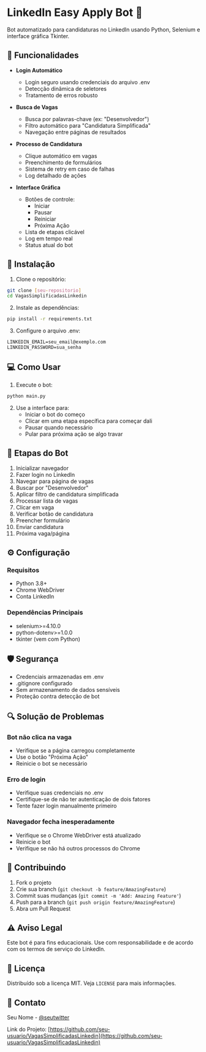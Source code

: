 # LinkedIn Easy Apply Bot 🤖

Bot automatizado para candidaturas no LinkedIn usando Python, Selenium e interface gráfica Tkinter.

## 🌟 Funcionalidades

- **Login Automático**
  - Login seguro usando credenciais do arquivo .env
  - Detecção dinâmica de seletores
  - Tratamento de erros robusto

- **Busca de Vagas**
  - Busca por palavras-chave (ex: "Desenvolvedor")
  - Filtro automático para "Candidatura Simplificada"
  - Navegação entre páginas de resultados

- **Processo de Candidatura**
  - Clique automático em vagas
  - Preenchimento de formulários
  - Sistema de retry em caso de falhas
  - Log detalhado de ações

- **Interface Gráfica**
  - Botões de controle:
    * Iniciar
    * Pausar
    * Reiniciar
    * Próxima Ação
  - Lista de etapas clicável
  - Log em tempo real
  - Status atual do bot

## 🚀 Instalação

1. Clone o repositório:
```bash
git clone [seu-repositorio]
cd VagasSimplificadasLinkedin
```

2. Instale as dependências:
```bash
pip install -r requirements.txt
```

3. Configure o arquivo .env:
```env
LINKEDIN_EMAIL=seu_email@exemplo.com
LINKEDIN_PASSWORD=sua_senha
```

## 💻 Como Usar

1. Execute o bot:
```bash
python main.py
```

2. Use a interface para:
   - Iniciar o bot do começo
   - Clicar em uma etapa específica para começar dali
   - Pausar quando necessário
   - Pular para próxima ação se algo travar

## 🔄 Etapas do Bot

1. Inicializar navegador
2. Fazer login no LinkedIn
3. Navegar para página de vagas
4. Buscar por "Desenvolvedor"
5. Aplicar filtro de candidatura simplificada
6. Processar lista de vagas
7. Clicar em vaga
8. Verificar botão de candidatura
9. Preencher formulário
10. Enviar candidatura
11. Próxima vaga/página

## ⚙️ Configuração

### Requisitos
- Python 3.8+
- Chrome WebDriver
- Conta LinkedIn

### Dependências Principais
- selenium>=4.10.0
- python-dotenv>=1.0.0
- tkinter (vem com Python)

## 🛡️ Segurança

- Credenciais armazenadas em .env
- .gitignore configurado
- Sem armazenamento de dados sensíveis
- Proteção contra detecção de bot

## 🔍 Solução de Problemas

### Bot não clica na vaga
- Verifique se a página carregou completamente
- Use o botão "Próxima Ação"
- Reinicie o bot se necessário

### Erro de login
- Verifique suas credenciais no .env
- Certifique-se de não ter autenticação de dois fatores
- Tente fazer login manualmente primeiro

### Navegador fecha inesperadamente
- Verifique se o Chrome WebDriver está atualizado
- Reinicie o bot
- Verifique se não há outros processos do Chrome

## 🤝 Contribuindo

1. Fork o projeto
2. Crie sua branch (`git checkout -b feature/AmazingFeature`)
3. Commit suas mudanças (`git commit -m 'Add: Amazing Feature'`)
4. Push para a branch (`git push origin feature/AmazingFeature`)
5. Abra um Pull Request

## ⚠️ Aviso Legal

Este bot é para fins educacionais. Use com responsabilidade e de acordo com os termos de serviço do LinkedIn.

## 📝 Licença

Distribuído sob a licença MIT. Veja `LICENSE` para mais informações.

## 📧 Contato

Seu Nome - [@seutwitter](https://twitter.com/seutwitter)

Link do Projeto: [https://github.com/seu-usuario/VagasSimplificadasLinkedin](https://github.com/seu-usuario/VagasSimplificadasLinkedin)
